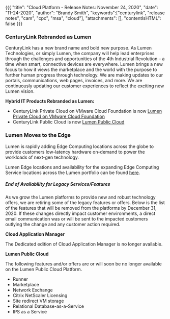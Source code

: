 {{{
"title": "Cloud Platform - Release Notes: November 24, 2020",
"date": "11-24-2020",
"author": "Brandy Smith",
"keywords":["centurylink", "release notes", "cam", "cpc", "msa", "cloud"],
"attachments": [],
"contentIsHTML": false
}}}

### CenturyLink Rebranded as Lumen

CenturyLink has a new brand name and bold new purpose.
As Lumen Technologies, or simply Lumen, the company will help lead enterprises through the challenges and opportunities of the 4th Industrial Revolution – a time when smart, connective devices are everywhere.
Lumen brings a new focus to how it views the marketplace and the world with the purpose to further human progress through technology.
We are making updates to our portals, communications, web pages, invoices, and more.
We are continuously updating our customer experiences to reflect the exciting new Lumen vision.

**Hybrid IT Products Rebranded as Lumen:**

* CenturyLink Private Cloud on VMware Cloud Foundation is now [Lumen Private Cloud on VMware Cloud Foundation](https://www.ctl.io/lumen-private-cloud-on-vmware-cloud-foundation/)
* CenturyLink Public Cloud is now [Lumen Public Cloud](https://www.ctl.io/lumen-public-cloud/)

### Lumen Moves to the Edge

Lumen is rapidly adding Edge Computing locations across the globe to provide customers low-latency hardware on-demand to power the workloads of next-gen technology. 

Lumen Edge locations and availability for the expanding Edge Computing Service locations across the Lumen portfolio can be found [here](/knowledge-base/general/centurylinkcloud/centurylink-cloud-data-center-locations/).

##### End of Availability for Legacy Services/Features

As we grow the Lumen platforms to provide new and robust technology offers, we are retiring some of the legacy features or offers. Below is the list of the features that will be removed from the platforms by December 31, 2020.
If these changes directly impact customer environments, a direct email communication was or will be sent to the impacted customers outlying the change and any customer action required.  

**Cloud Application Manager**

The Dedicated edition of Cloud Application Manager is no longer available.

**Lumen Public Cloud**

The following features and/or offers are or will soon be no longer available on the Lumen Public Cloud Platform.

* Runner
* Marketplace
* Network Exchange
* Citrix NetScaler Licensing
* Site redirect VM storage
* Relational Database-as-a-Service
* IPS as a Service
